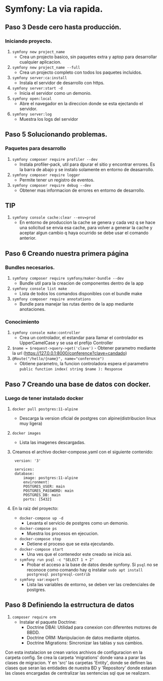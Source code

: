 # Symfony: La via rapida.

## Paso 3  Desde cero hasta producción.
### Iniciando proyecto.

1. `symfony new project_name`
    - Crea un projecto basico, sin paquetes extra y aptop para desarrollar cualquier aplicacion.
2. `symfony new project_name --full`
    - Crea un projecto completo con todos los paquetes incluidos.
3. `symfony server:ca:install`
    - Instala el servidor de desarrollo con https.
4. `symfony server:start -d`
    - Inicia el servidor como un demonio.
5. `symfony open:local`
    - Abre el navegador en la direccion donde se esta ejectando el servidor.
6. `symfony server:log`
    - Muestra los logs del servidor

## Paso 5 Solucionando problemas.
### Paquetes para desarrollo
1. `symfony composer require profiler --dev`
    - Instala profiler-pack, util para dpurar el sitio y encontrar errores. Es la barra de abajo y se instalo solamente en entorno de deasarrollo.
2. `symfony composer require logger`
    - Permite tener un registro de eventos.
3. `symfony composer require debug --dev`
    - Obtener mas informacion de errores en entorno de desarrollo.

## TIP
1. `symfony console cache:clear --env=prod`
    - En entorno de produccion la cache se genera y cada vez q se hace una solicitud se envia esa cache, para volver a generar la cache y aceptar algun cambio q haya ocurrido se debe usar el comando anterior.

## Paso 6 Creando nuestra primera página
### Bundles necesarios.
1. `symfony composer require symfony/maker-bundle --dev`
    - Bundle util para la creacion de componentes dentro de la app
2. `symfony console list make`
    - Lista de todos los comandos disponibles con el bundle make
2. `symfony composer require annotations`
    - Bundle para manejar las rutas dentro de la app mediante anotaciones.

### Conocimiento
1. `symfony console make:controller`
    - Crea un controlador, el estandar para llamar el controlador es UpperCamelCase y se usa el prefijo Controller    
2.   `$name = $request->query->get('clave')`
    - Obtener parametro mediante la url (https://127.0.0.1:8000/conference?clave=candado)
3. `@Route("/hello/{name}", name="conference")`
    - Obtiene parametro, la funcion controladora espera el parametro `public function index( string $name ): Response`

## Paso 7 Creando una base de datos con docker.
### Luego de tener instalado docker
1. `docker pull postgres:11-alpine`
    - Descarga la version oficial de postgres con alpine(distribucion linux muy ligera)
2. `docker images`
    - Lista las imagenes descargadas.
3. Creamos el archivo docker-compose.yaml con el siguiente contenido:

        version: '3'

        services:
        database:
            image: postgres:11-alpine
            environment:
            POSTGRES_USER: main
            POSTGRES_PASSWORD: main
            POSTGRES_DB: main
            ports: [5432]

4. En la raiz del proyecto:
    - `docker-compose up -d`
        * Levanta el servicio de postgres como un demonio.
    - `docker-compose ps`
        * Muestra los procesos en ejecucion.
    - `docker-compose stop`
        * Detiene el proceso que se esta ejecutando.
    - `docker-compose start`
        * Una ves que el contenedor este creado se inicia asi.
    - `symfony run psql -c "SELECT 1 + 2"`
        * Probar el acceso a la base de datos desde synfony. Si `psql` no se reconoce como comando hay q instalar `sudo apt install postgresql postgresql-contrib`
    - `symfony var:export`
        * Lista las variables de entorno, se deben ver las credenciales de postgres.

## Paso 8 Definiendo la estrructura de datos

1. `composer require orm`
    - Instalar el paquete Doctrine:
        * Doctrine DBAl: Utilidad para conexion con diferentes motores de BBDD.
        * Doctrine ORM: Manipulacion de datos mediante objetos.
        * Doctrine Migrations: Sincronizar las tablas y sus cambios.

Con esta instalacion se crean varios archivos de configuracion en la carpeta config. Se crea la carpeta 'migrations' donde vana a parar las clases de migracion. Y en 'src' las carpetas 'Entity', donde se definen las clases que seran las entidades de nuestra BD y 'Repository' donde estaran las clases encargadas de centralizar las sentencias sql que se realizarn.

